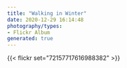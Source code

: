 ```yaml
---
title: "Walking in Winter"
date: 2020-12-29 16:14:48
photography/types:
- Flickr Album
generated: true
---
```



{{< flickr set="72157717616988382" >}}
